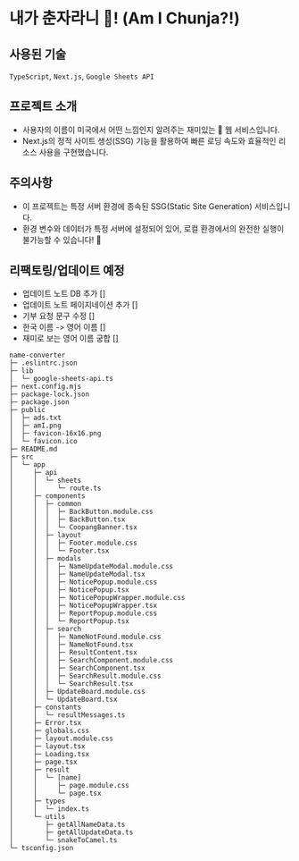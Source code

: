 # 내가 춘자라니 🙉! (Am I Chunja?!)

## 사용된 기술

`TypeScript`, `Next.js`, `Google Sheets API`

## 프로젝트 소개

- 사용자의 이름이 미국에서 어떤 느낌인지 알려주는 재미있는 🤩 웹 서비스입니다.
- Next.js의 정적 사이트 생성(SSG) 기능을 활용하여 빠른 로딩 속도와 효율적인 리소스 사용을 구현했습니다.

## 주의사항

- 이 프로젝트는 특정 서버 환경에 종속된 SSG(Static Site Generation) 서비스입니다.
- 환경 변수와 데이터가 특정 서버에 설정되어 있어, 로컬 환경에서의 완전한 실행이 불가능할 수 있습니다! 🥲


## 리팩토링/업데이트 예정

- 업데이트 노트 DB 추가 []
- 업데이트 노트 페이지네이션 추가 []
- 기부 요청 문구 수정 []
- 한국 이름 -> 영어 이름 []
- 재미로 보는 영어 이름 궁합 []

```
name-converter
├─ .eslintrc.json
├─ lib
│  └─ google-sheets-api.ts
├─ next.config.mjs
├─ package-lock.json
├─ package.json
├─ public
│  ├─ ads.txt
│  ├─ amI.png
│  ├─ favicon-16x16.png
│  └─ favicon.ico
├─ README.md
├─ src
│  └─ app
│     ├─ api
│     │  └─ sheets
│     │     └─ route.ts
│     ├─ components
│     │  ├─ common
│     │  │  ├─ BackButton.module.css
│     │  │  ├─ BackButton.tsx
│     │  │  └─ CoopangBanner.tsx
│     │  ├─ layout
│     │  │  ├─ Footer.module.css
│     │  │  └─ Footer.tsx
│     │  ├─ modals
│     │  │  ├─ NameUpdateModal.module.css
│     │  │  ├─ NameUpdateModal.tsx
│     │  │  ├─ NoticePopup.module.css
│     │  │  ├─ NoticePopup.tsx
│     │  │  ├─ NoticePopupWrapper.module.css
│     │  │  ├─ NoticePopupWrapper.tsx
│     │  │  ├─ ReportPopup.module.css
│     │  │  └─ ReportPopup.tsx
│     │  ├─ search
│     │  │  ├─ NameNotFound.module.css
│     │  │  ├─ NameNotFound.tsx
│     │  │  ├─ ResultContent.tsx
│     │  │  ├─ SearchComponent.module.css
│     │  │  ├─ SearchComponent.tsx
│     │  │  ├─ SearchResult.module.css
│     │  │  └─ SearchResult.tsx
│     │  ├─ UpdateBoard.module.css
│     │  └─ UpdateBoard.tsx
│     ├─ constants
│     │  └─ resultMessages.ts
│     ├─ Error.tsx
│     ├─ globals.css
│     ├─ layout.module.css
│     ├─ layout.tsx
│     ├─ Loading.tsx
│     ├─ page.tsx
│     ├─ result
│     │  └─ [name]
│     │     ├─ page.module.css
│     │     └─ page.tsx
│     ├─ types
│     │  └─ index.ts
│     └─ utils
│        ├─ getAllNameData.ts
│        ├─ getAllUpdateData.ts
│        └─ snakeToCamel.ts
└─ tsconfig.json

```

